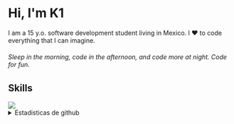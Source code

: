 # Hi, I'm K1

I am a 15 y.o. software development student living in Mexico. I ❤️ to code everything that I can imagine.

###### Sleep in the morning, code in the afternoon, and code more at night. Code for fun.

## Skills
  <img src="https://skillicons.dev/icons?i=nodejs,js,ts,html,css,py,cpp,kotlin,react,mongodb,discordjs,express,git,github,vscode,linux,windows&perline=8" href="https://skillicons.dev">
<details>
  <summary>Estadisticas de github</summary>
  
  <a href="#">![Github stats](https://github-readme-stats.vercel.app/api?username=k1-1960&theme=tokyonight&count_private=true&hide_border=true&line_height=20)</a>
  <a href="#">![Top Langs](https://github-readme-stats.vercel.app/api/top-langs/?username=k1-1960&layout=compact&theme=tokyonight&count_private=true&hide_border=true)</a>
</details>

